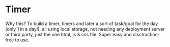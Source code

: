 # Timer

Why this? To build a timer, timers and later a sort of task/goal for the day (only 1 in a day!), all using local storage, not needing any deployment server or third party, just the one html, js & css file. Super easy and disctraction-free to use.

